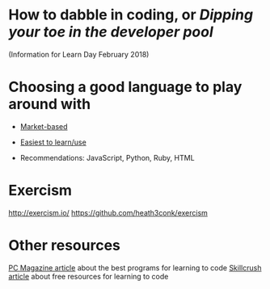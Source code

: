 # How to dabble in coding, or *Dipping your toe in the developer pool*
(Information for Learn Day February 2018)

# Choosing a good language to play around with
- [Market-based](https://medium.com/swlh/best-10-programming-languages-to-learn-in-2018-2d6cbc5ffc2a)

- [Easiest to learn/use](https://www.siliconrepublic.com/advice/programming-language-skills-java-html)

- Recommendations: JavaScript, Python, Ruby, HTML

# Exercism
http://exercism.io/
https://github.com/heath3conk/exercism

# Other resources
[PC Magazine article](https://www.pcmag.com/article2/0,2817,2494807,00.asp) about the best programs for learning to code
[Skillcrush article](https://skillcrush.com/2016/03/15/64-online-resources-to-learn-to-code-for-free/) about free resources for learning to code
